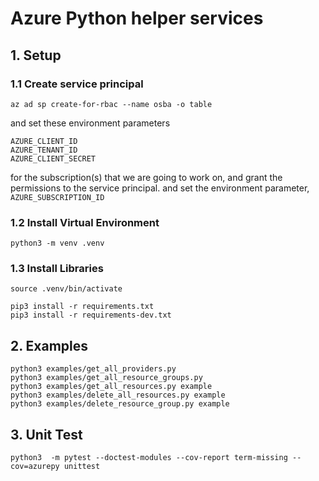 # Azure Python helper services

## 1. Setup

### 1.1 Create service principal

`az ad sp create-for-rbac --name osba -o table`

and set these environment parameters
```
AZURE_CLIENT_ID
AZURE_TENANT_ID
AZURE_CLIENT_SECRET
```

for the subscription(s) that we are going to work on, and grant the permissions to the
service principal.
and set the environment parameter, `AZURE_SUBSCRIPTION_ID`

### 1.2 Install Virtual Environment

`python3 -m venv .venv`
### 1.3 Install Libraries

```
source .venv/bin/activate

pip3 install -r requirements.txt
pip3 install -r requirements-dev.txt
```


## 2. Examples

```
python3 examples/get_all_providers.py
python3 examples/get_all_resource_groups.py
python3 examples/get_all_resources.py example
python3 examples/delete_all_resources.py example
python3 examples/delete_resource_group.py example

```

## 3. Unit Test

```
python3  -m pytest --doctest-modules --cov-report term-missing --cov=azurepy unittest
```
